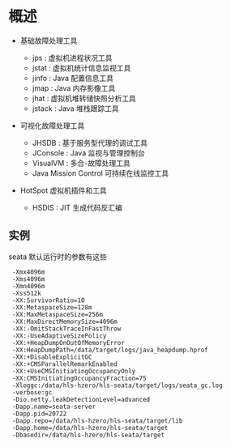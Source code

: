 # 概述

- 基础故障处理工具
  - jps : 虚拟机进程状况工具
  - jstat : 虚拟机统计信息监视工具
  - jinfo : Java 配置信息工具
  - jmap : Java 内存影像工具
  - jhat : 虚拟机堆转储快照分析工具
  - jstack : Java 堆栈跟踪工具

- 可视化故障处理工具

  - JHSDB : 基于服务型代理的调试工具
  - JConsole : Java 监视与管理控制台
  - VisualVM : 多合-故障处理工具
  - Java Mission Control 可持续在线监控工具

- HotSpot 虚拟机插件和工具

  - HSDIS : JIT 生成代码反汇编


## 实例

seata 默认运行时的参数有这些

```
 -Xmx4096m 
 -Xms4096m 
 -Xmn4096m 
 -Xss512k 
 -XX:SurvivorRatio=10 
 -XX:MetaspaceSize=128m 
 -XX:MaxMetaspaceSize=256m 
 -XX:MaxDirectMemorySize=4096m 
 -XX:-OmitStackTraceInFastThrow 
 -XX:-UseAdaptiveSizePolicy 
 -XX:+HeapDumpOnOutOfMemoryError 
 -XX:HeapDumpPath=/data/target/logs/java_heapdump.hprof 
 -XX:+DisableExplicitGC 
 -XX:+CMSParallelRemarkEnabled 
 -XX:+UseCMSInitiatingOccupancyOnly 
 -XX:CMSInitiatingOccupancyFraction=75 
 -Xloggc:/data/hls-hzero/hls-seata/target/logs/seata_gc.log 
 -verbose:gc 
 -Dio.netty.leakDetectionLevel=advanced 
 -Dapp.name=seata-server 
 -Dapp.pid=20722 
 -Dapp.repo=/data/hls-hzero/hls-seata/target/lib 
 -Dapp.home=/data/hls-hzero/hls-seata/target 
 -Dbasedir=/data/hls-hzero/hls-seata/target
```

